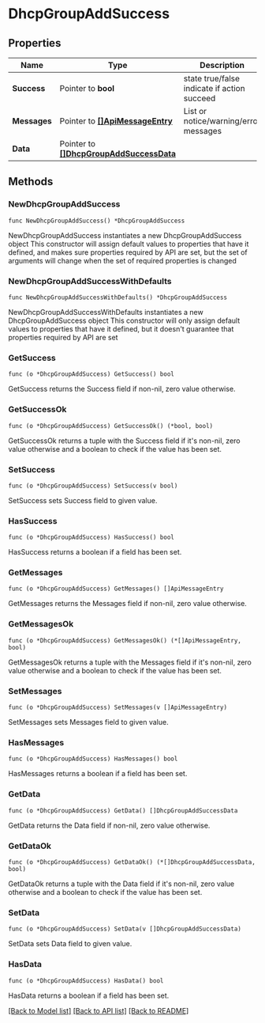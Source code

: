 # DhcpGroupAddSuccess

## Properties

Name | Type | Description | Notes
------------ | ------------- | ------------- | -------------
**Success** | Pointer to **bool** | state true/false indicate if action succeed | [optional] 
**Messages** | Pointer to [**[]ApiMessageEntry**](ApiMessageEntry.md) | List or notice/warning/error messages | [optional] 
**Data** | Pointer to [**[]DhcpGroupAddSuccessData**](DhcpGroupAddSuccessData.md) |  | [optional] 

## Methods

### NewDhcpGroupAddSuccess

`func NewDhcpGroupAddSuccess() *DhcpGroupAddSuccess`

NewDhcpGroupAddSuccess instantiates a new DhcpGroupAddSuccess object
This constructor will assign default values to properties that have it defined,
and makes sure properties required by API are set, but the set of arguments
will change when the set of required properties is changed

### NewDhcpGroupAddSuccessWithDefaults

`func NewDhcpGroupAddSuccessWithDefaults() *DhcpGroupAddSuccess`

NewDhcpGroupAddSuccessWithDefaults instantiates a new DhcpGroupAddSuccess object
This constructor will only assign default values to properties that have it defined,
but it doesn't guarantee that properties required by API are set

### GetSuccess

`func (o *DhcpGroupAddSuccess) GetSuccess() bool`

GetSuccess returns the Success field if non-nil, zero value otherwise.

### GetSuccessOk

`func (o *DhcpGroupAddSuccess) GetSuccessOk() (*bool, bool)`

GetSuccessOk returns a tuple with the Success field if it's non-nil, zero value otherwise
and a boolean to check if the value has been set.

### SetSuccess

`func (o *DhcpGroupAddSuccess) SetSuccess(v bool)`

SetSuccess sets Success field to given value.

### HasSuccess

`func (o *DhcpGroupAddSuccess) HasSuccess() bool`

HasSuccess returns a boolean if a field has been set.

### GetMessages

`func (o *DhcpGroupAddSuccess) GetMessages() []ApiMessageEntry`

GetMessages returns the Messages field if non-nil, zero value otherwise.

### GetMessagesOk

`func (o *DhcpGroupAddSuccess) GetMessagesOk() (*[]ApiMessageEntry, bool)`

GetMessagesOk returns a tuple with the Messages field if it's non-nil, zero value otherwise
and a boolean to check if the value has been set.

### SetMessages

`func (o *DhcpGroupAddSuccess) SetMessages(v []ApiMessageEntry)`

SetMessages sets Messages field to given value.

### HasMessages

`func (o *DhcpGroupAddSuccess) HasMessages() bool`

HasMessages returns a boolean if a field has been set.

### GetData

`func (o *DhcpGroupAddSuccess) GetData() []DhcpGroupAddSuccessData`

GetData returns the Data field if non-nil, zero value otherwise.

### GetDataOk

`func (o *DhcpGroupAddSuccess) GetDataOk() (*[]DhcpGroupAddSuccessData, bool)`

GetDataOk returns a tuple with the Data field if it's non-nil, zero value otherwise
and a boolean to check if the value has been set.

### SetData

`func (o *DhcpGroupAddSuccess) SetData(v []DhcpGroupAddSuccessData)`

SetData sets Data field to given value.

### HasData

`func (o *DhcpGroupAddSuccess) HasData() bool`

HasData returns a boolean if a field has been set.


[[Back to Model list]](../README.md#documentation-for-models) [[Back to API list]](../README.md#documentation-for-api-endpoints) [[Back to README]](../README.md)


